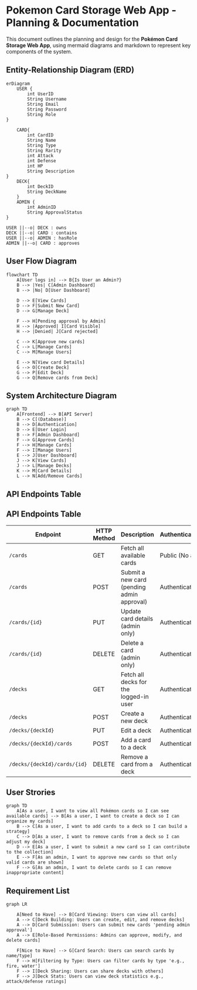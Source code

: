 # Pokemon Card Storage Web App - Planning & Documentation

This document outlines the planning and design for the **Pokémon Card Storage Web App**,
using mermaid diagrams and markdown to represent key components of the system.


## Entity-Relationship Diagram (ERD)

```mermaid
erDiagram
    USER {
        int UserID
        String Username
        String Email
        String Password
        String Role
}

    CARD{
        int CardID
        String Name 
        String Type
        String Rarity
        int Attack
        int Defense
        int HP
        String Description
}
    DECK{
        int DeckID
        String DeckName
    }
    ADMIN {
        int AdminID
        String ApprovalStatus
}

USER ||--o| DECK : owns
DECK ||--o| CARD : contains
USER ||--o| ADMIN : hasRole
ADMIN ||--o| CARD : approves

```

## User Flow Diagram

```mermaid
flowchart TD
    A[User logs in] --> B{Is User an Admin?}
    B --> |Yes| C[Admin Dashboard]
    B --> |No| D[User Dashboard]
    
    D --> E[View Cards]
    D --> F[Submit New Card]
    D --> G[Manage Deck]

    F --> H[Pending approval by Admin]
    H --> |Approved| I[Card Visible]
    H --> |Denied| J[Card rejected]

    C --> K[Approve new cards]
    C --> L[Manage Cards]
    C --> M[Manage Users]
    
    E --> N[View card Details]
    G --> O[Create Deck]
    G --> P[Edit Deck]
    G --> Q[Remove cards from Deck]

```

## System Architecture Diagram

```mermaid
graph TD
    A[Frontend] --> B[API Server]
    B --> C[(Database)]
    B --> D[Authentication]
    D --> E[User Login]
    B --> F[Admin Dashboard]
    F --> G[Approve Cards]
    F --> H[Manage Cards]
    F --> I[Manage Users]
    E --> J[User Dashboard]
    J --> K[View Cards]
    J --> L[Manage Decks]
    K --> M[Card Details]
    L --> N[Add/Remove Cards]
```

## API Endpoints Table


## API Endpoints Table

| Endpoint                         | HTTP Method | Description                                  | Authentication/Authorization |
|----------------------------------|-------------|----------------------------------------------|------------------------------|
| `/cards`                         | GET         | Fetch all available cards                    | Public (No authentication)   |
| `/cards`                         | POST        | Submit a new card (pending admin approval)   | Authenticated (User Role)    |
| `/cards/{id}`                    | PUT         | Update card details (admin only)             | Authenticated (Admin Role)   |
| `/cards/{id}`                    | DELETE      | Delete a card (admin only)                   | Authenticated (Admin Role)   |
| `/decks`                         | GET         | Fetch all decks for the logged-in user       | Authenticated (User Role)    |
| `/decks`                         | POST        | Create a new deck                           | Authenticated (User Role)    |
| `/decks/{deckId}`                | PUT         | Edit a deck                                 | Authenticated (User Role)    |
| `/decks/{deckId}/cards`          | POST        | Add a card to a deck                        | Authenticated (User Role)    |
| `/decks/{deckId}/cards/{id}`     | DELETE      | Remove a card from a deck                   | Authenticated (Admin Role)   |


## User Strories
```mermaid
graph TD
    A[As a user, I want to view all Pokémon cards so I can see available cards] --> B[As a user, I want to create a deck so I can organize my cards]
    B --> C[As a user, I want to add cards to a deck so I can build a strategy]
    C --> D[As a user, I want to remove cards from a deck so I can adjust my deck]
    D --> E[As a user, I want to submit a new card so I can contribute to the collection]
    E --> F[As an admin, I want to approve new cards so that only valid cards are shown]
    F --> G[As an admin, I want to delete cards so I can remove inappropriate content]

```



## Requirement List

```mermaid
graph LR
    
    A[Need to Have] --> B[Card Viewing: Users can view all cards]
    A --> C[Deck Building: Users can create, edit, and remove decks]
    A --> D[Card Submission: Users can submit new cards 'pending admin approval']
    A --> E[Role-Based Permissions: Admins can approve, modify, and delete cards]
    
    F[Nice to Have] --> G[Card Search: Users can search cards by name/type]
    F --> H[Filtering by Type: Users can filter cards by type 'e.g., fire, water']
    F --> I[Deck Sharing: Users can share decks with others]
    F --> J[Deck Stats: Users can view deck statistics e.g., attack/defense ratings]

```
